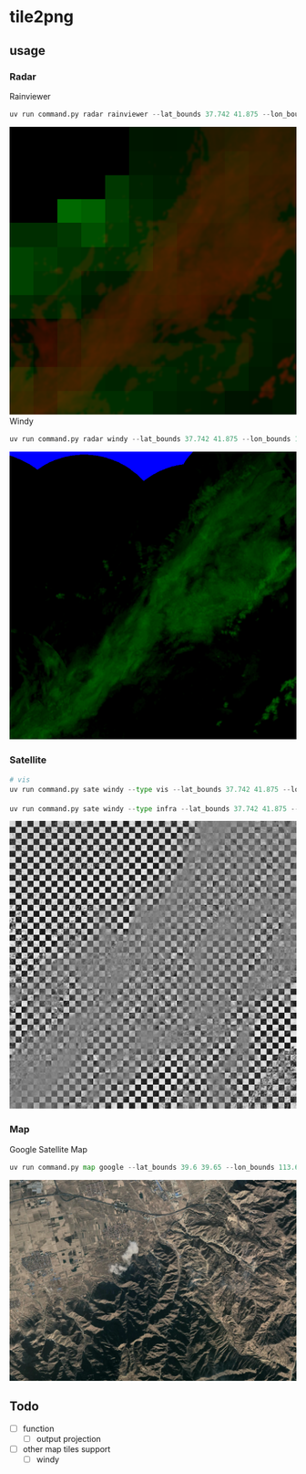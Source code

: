 # tile2png


## usage

### Radar
Rainviewer
```python
uv run command.py radar rainviewer --lat_bounds 37.742 41.875 --lon_bounds 113.782 119.161 --output radar_rainviewer.png
```
![](sample/rainviewer_radar_20250720025000.png)
Windy
```python
uv run command.py radar windy --lat_bounds 37.742 41.875 --lon_bounds 113.782 119.161 --output radar_windy.png
```
![](sample/windy_radar_20250720025000.png)

### Satellite

```python
# vis
uv run command.py sate windy --type vis --lat_bounds 37.742 41.875 --lon_bounds 113.782 119.161--output windy_sate-vis.png

uv run command.py sate windy --type infra --lat_bounds 37.742 41.875 --lon_bounds 113.782 119.161 --output windy_sate-infra.png
```
![](sample/windy_sate-vis_20250720023000.png)

### Map

Google Satellite Map
```python
uv run command.py map google --lat_bounds 39.6 39.65 --lon_bounds 113.6 113.7 --zoom 15 --output map.webp
```
![](sample/google_sate_map.webp)


## Todo

- [ ] function
    - [ ] output projection
- [ ] other map tiles support
    - [ ] windy